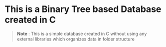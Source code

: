 # This is a Binary Tree based Database created in C

> **Note** :
> This is a simple database created in C without using any external libraries which organizes data in folder structure